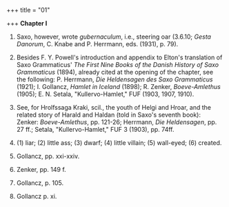 +++
title = "01"

+++
**Chapter I**

1. Saxo, however, wrote *gubernaculum*, i.e., steering oar \(3.6.10; *Gesta Danorum*, C. Knabe and P. Herrmann, eds. \(1931\), p. 79\).  




2. Besides F. Y. Powell's introduction and appendix to Elton's translation of Saxo Grammaticus' *The First Nine Books of the Danish History of Saxo Grammaticus* \(1894\), already cited at the opening of the chapter, see the following: P. Herrmann, *Die Heldensagen des Saxo Grammaticus* \(1921\); I. Gollancz, *Hamlet in Iceland* \(1898\); R. Zenker, *Boeve-Amlethus* \(1905\); E. N. Setala, "Kullervo-Hamlet," FUF \(1903, 1907, 1910\).

3. See, for Hrolfssaga Kraki, scil., the youth of Helgi and Hroar, and the related story of Harald and Haldan \(told in Saxo's seventh book\): Zenker: *Boeve-Amlethus*, pp. 121-26; Herrmann, *Die Heldensagen*, pp. 27 ff.; Setala, "Kullervo-Hamlet," FUF 3 \(1903\), pp. 74ff.

4. \(1\) liar; \(2\) little ass; \(3\) dwarf; \(4\) little villain; \(5\) wall-eyed; \(6\) created.

5. Gollancz, pp. xxi-xxiv.

6. Zenker, pp. 149 f.

7. Gollancz, p. 105.

8. Gollancz p. xi.




